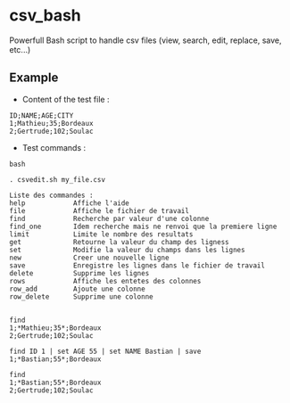# csv_bash
Powerfull Bash script to handle csv files (view, search, edit, replace, save, etc...)

## Example
- Content of the test file :
```
ID;NAME;AGE;CITY
1;Mathieu;35;Bordeaux
2;Gertrude;102;Soulac
```

- Test commands :
```
bash

. csvedit.sh my_file.csv

Liste des commandes :
help            Affiche l'aide
file            Affiche le fichier de travail
find            Recherche par valeur d'une colonne
find_one        Idem recherche mais ne renvoi que la premiere ligne
limit           Limite le nombre des resultats
get             Retourne la valeur du champ des ligness
set             Modifie la valeur du champs dans les lignes
new             Creer une nouvelle ligne
save            Enregistre les lignes dans le fichier de travail
delete          Supprime les lignes
rows            Affiche les entetes des colonnes
row_add         Ajoute une colonne
row_delete      Supprime une colonne


find
1;*Mathieu;35*;Bordeaux
2;Gertrude;102;Soulac

find ID 1 | set AGE 55 | set NAME Bastian | save
1;*Bastian;55*;Bordeaux

find
1;*Bastian;55*;Bordeaux
2;Gertrude;102;Soulac
```
